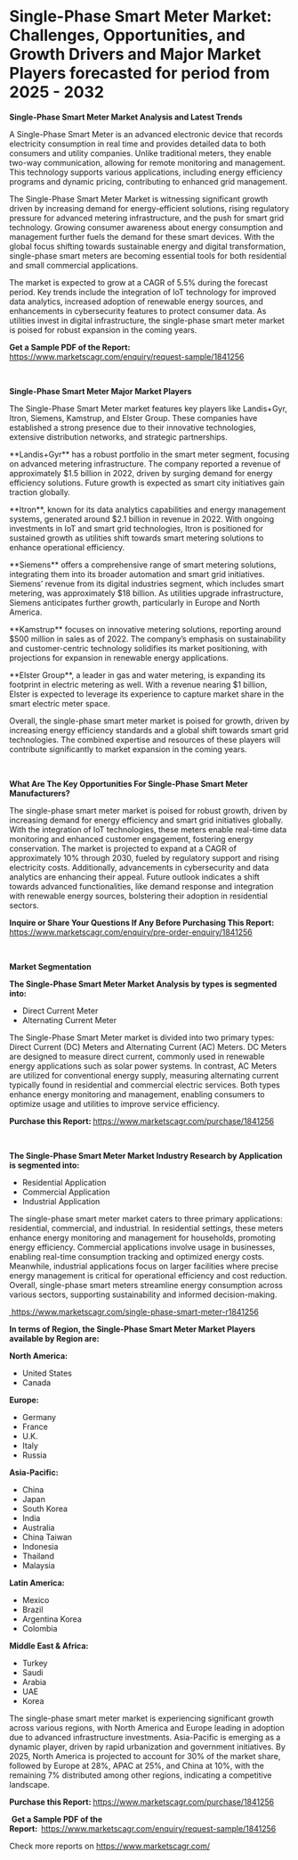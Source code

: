 <p><h1>Single-Phase Smart Meter Market: Challenges, Opportunities, and Growth Drivers and Major Market Players forecasted for period from 2025 - 2032</h1></p><p><strong>Single-Phase Smart Meter Market Analysis and Latest Trends</strong></p>
<p><p>A Single-Phase Smart Meter is an advanced electronic device that records electricity consumption in real time and provides detailed data to both consumers and utility companies. Unlike traditional meters, they enable two-way communication, allowing for remote monitoring and management. This technology supports various applications, including energy efficiency programs and dynamic pricing, contributing to enhanced grid management.</p><p>The Single-Phase Smart Meter Market is witnessing significant growth driven by increasing demand for energy-efficient solutions, rising regulatory pressure for advanced metering infrastructure, and the push for smart grid technology. Growing consumer awareness about energy consumption and management further fuels the demand for these smart devices. With the global focus shifting towards sustainable energy and digital transformation, single-phase smart meters are becoming essential tools for both residential and small commercial applications.</p><p>The market is expected to grow at a CAGR of 5.5% during the forecast period. Key trends include the integration of IoT technology for improved data analytics, increased adoption of renewable energy sources, and enhancements in cybersecurity features to protect consumer data. As utilities invest in digital infrastructure, the single-phase smart meter market is poised for robust expansion in the coming years.</p></p>
<p><strong>Get a Sample PDF of the Report:&nbsp;</strong> <a href="https://www.marketscagr.com/enquiry/request-sample/1841256?utm_campaign=2655&utm_medium=2&utm_source=Github&utm_content=ia&utm_term=28022025&utm_id=single-phase-smart-meter">https://www.marketscagr.com/enquiry/request-sample/1841256</a></p>
<p>&nbsp;</p>
<p><strong>Single-Phase Smart Meter Major Market Players</strong></p>
<p><p>The Single-Phase Smart Meter market features key players like Landis+Gyr, Itron, Siemens, Kamstrup, and Elster Group. These companies have established a strong presence due to their innovative technologies, extensive distribution networks, and strategic partnerships.</p><p>**Landis+Gyr** has a robust portfolio in the smart meter segment, focusing on advanced metering infrastructure. The company reported a revenue of approximately $1.5 billion in 2022, driven by surging demand for energy efficiency solutions. Future growth is expected as smart city initiatives gain traction globally.</p><p>**Itron**, known for its data analytics capabilities and energy management systems, generated around $2.1 billion in revenue in 2022. With ongoing investments in IoT and smart grid technologies, Itron is positioned for sustained growth as utilities shift towards smart metering solutions to enhance operational efficiency.</p><p>**Siemens** offers a comprehensive range of smart metering solutions, integrating them into its broader automation and smart grid initiatives. Siemens’ revenue from its digital industries segment, which includes smart metering, was approximately $18 billion. As utilities upgrade infrastructure, Siemens anticipates further growth, particularly in Europe and North America.</p><p>**Kamstrup** focuses on innovative metering solutions, reporting around $500 million in sales as of 2022. The company’s emphasis on sustainability and customer-centric technology solidifies its market positioning, with projections for expansion in renewable energy applications.</p><p>**Elster Group**, a leader in gas and water metering, is expanding its footprint in electric metering as well. With a revenue nearing $1 billion, Elster is expected to leverage its experience to capture market share in the smart electric meter space.</p><p>Overall, the single-phase smart meter market is poised for growth, driven by increasing energy efficiency standards and a global shift towards smart grid technologies. The combined expertise and resources of these players will contribute significantly to market expansion in the coming years.</p></p>
<p>&nbsp;</p>
<p><strong>What Are The Key Opportunities For Single-Phase Smart Meter Manufacturers?</strong></p>
<p><p>The single-phase smart meter market is poised for robust growth, driven by increasing demand for energy efficiency and smart grid initiatives globally. With the integration of IoT technologies, these meters enable real-time data monitoring and enhanced customer engagement, fostering energy conservation. The market is projected to expand at a CAGR of approximately 10% through 2030, fueled by regulatory support and rising electricity costs. Additionally, advancements in cybersecurity and data analytics are enhancing their appeal. Future outlook indicates a shift towards advanced functionalities, like demand response and integration with renewable energy sources, bolstering their adoption in residential sectors.</p></p>
<p><strong>Inquire or Share Your Questions If Any Before Purchasing This Report:</strong> <a href="https://www.marketscagr.com/enquiry/pre-order-enquiry/1841256?utm_campaign=2655&utm_medium=2&utm_source=Github&utm_content=ia&utm_term=28022025&utm_id=single-phase-smart-meter">https://www.marketscagr.com/enquiry/pre-order-enquiry/1841256</a></p>
<p>&nbsp;</p>
<p><strong>Market Segmentation</strong></p>
<p><strong>The Single-Phase Smart Meter Market Analysis by types is segmented into:</strong></p>
<p><ul><li>Direct Current Meter</li><li>Alternating Current Meter</li></ul></p>
<p><p>The Single-Phase Smart Meter market is divided into two primary types: Direct Current (DC) Meters and Alternating Current (AC) Meters. DC Meters are designed to measure direct current, commonly used in renewable energy applications such as solar power systems. In contrast, AC Meters are utilized for conventional energy supply, measuring alternating current typically found in residential and commercial electric services. Both types enhance energy monitoring and management, enabling consumers to optimize usage and utilities to improve service efficiency.</p></p>
<p><strong>Purchase this Report:&nbsp;</strong><a href="https://www.marketscagr.com/purchase/1841256?utm_campaign=2655&utm_medium=2&utm_source=Github&utm_content=ia&utm_term=28022025&utm_id=single-phase-smart-meter">https://www.marketscagr.com/purchase/1841256</a></p>
<p>&nbsp;</p>
<p><strong>The Single-Phase Smart Meter Market Industry Research by Application is segmented into:</strong></p>
<p><ul><li>Residential Application</li><li>Commercial Application</li><li>Industrial Application</li></ul></p>
<p><p>The single-phase smart meter market caters to three primary applications: residential, commercial, and industrial. In residential settings, these meters enhance energy monitoring and management for households, promoting energy efficiency. Commercial applications involve usage in businesses, enabling real-time consumption tracking and optimized energy costs. Meanwhile, industrial applications focus on larger facilities where precise energy management is critical for operational efficiency and cost reduction. Overall, single-phase smart meters streamline energy consumption across various sectors, supporting sustainability and informed decision-making.</p></p>
<p><a href="https://www.marketscagr.com/single-phase-smart-meter-r1841256?utm_campaign=2655&utm_medium=2&utm_source=Github&utm_content=ia&utm_term=28022025&utm_id=single-phase-smart-meter">&nbsp;https://www.marketscagr.com/single-phase-smart-meter-r1841256</a></p>
<p><strong>In terms of Region, the Single-Phase Smart Meter Market Players available by Region are:</strong></p>
<p>
    <p> <strong> North America: </strong>
        <ul>
            <li>United States</li>
            <li>Canada</li>
        </ul>
        </p> 
    <p> <strong> Europe: </strong>
        <ul>
            <li>Germany</li>
            <li>France</li>
            <li>U.K.</li>
            <li>Italy</li>
            <li>Russia</li>
        </ul>
        </p> 
    <p> <strong> Asia-Pacific: </strong>
        <ul>
            <li>China</li>
            <li>Japan</li>
            <li>South Korea</li>
            <li>India</li>
            <li>Australia</li>
            <li>China Taiwan</li>
            <li>Indonesia</li>
            <li>Thailand</li>
            <li>Malaysia</li>
        </ul>
        </p> 
    <p> <strong> Latin America: </strong>
        <ul>
            <li>Mexico</li>
            <li>Brazil</li>
            <li>Argentina Korea</li>
            <li>Colombia</li>
        </ul>
        </p> 
    <p> <strong> Middle East & Africa: </strong>
        <ul>
            <li>Turkey</li>
            <li>Saudi</li>
            <li>Arabia</li>
            <li>UAE</li>
            <li>Korea</li>
        </ul>
    </p>
    </p>
<p><p>The single-phase smart meter market is experiencing significant growth across various regions, with North America and Europe leading in adoption due to advanced infrastructure investments. Asia-Pacific is emerging as a dynamic player, driven by rapid urbanization and government initiatives. By 2025, North America is projected to account for 30% of the market share, followed by Europe at 28%, APAC at 25%, and China at 10%, with the remaining 7% distributed among other regions, indicating a competitive landscape.</p></p>
<p><strong>Purchase this Report: </strong><a href="https://www.marketscagr.com/purchase/1841256?utm_campaign=2655&utm_medium=2&utm_source=Github&utm_content=ia&utm_term=28022025&utm_id=single-phase-smart-meter">https://www.marketscagr.com/purchase/1841256</a></p>
<p>&nbsp;<strong>Get a Sample PDF of the Report:&nbsp;&nbsp;</strong><a href="https://www.marketscagr.com/enquiry/request-sample/1841256?utm_campaign=2655&utm_medium=2&utm_source=Github&utm_content=ia&utm_term=28022025&utm_id=single-phase-smart-meter">https://www.marketscagr.com/enquiry/request-sample/1841256</a></p>
<p><strong></strong></p>
<p>Check more reports on <a href="https://www.marketscagr.com/?utm_campaign=2655&utm_medium=2&utm_source=Github&utm_content=ia&utm_term=28022025&utm_id=single-phase-smart-meter">https://www.marketscagr.com/</a></p>